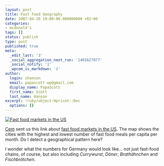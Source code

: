 ```yaml
---
layout: post
title: Fast Food Geography
date: 2007-04-26 19:00:00.000000000 +02:00
categories:
- mcdonald's
tags: []
status: publish
type: post
published: true
meta:
  _edit_last: '3'
  _social_aggregation_next_run: '1401627077'
  _social_notify: '1'
  _wpcom_is_markdown: '1'
author:
  login: shanson
  email: papascott-wp@gmail.com
  display_name: PapaScott
  first_name: Scott
  last_name: Hanson
excerpt: !ruby/object:Hpricot::Doc
  options: {}
---
```

<p><a href="http://creativeclass.typepad.com/thecreativityexchange/2007/04/fast_food_geogr.html"><img src="https://www.papascott.de/wordpress/wp-content/uploads/2007/04/fast-food-markets-in-the-us.jpg" alt="Fast food markets in the US" /></a></p>
<p><a href="http://sprechblase.wordpress.com/">Cem</a> sent us this link about <a href="http://creativeclass.typepad.com/thecreativityexchange/2007/04/fast_food_geogr.html">fast food markets in the US</a>. The map shows the cities with the highest and lowest number of fast food meals per capita per month. Do I detect a geographical pattern here?</p>
<p>I wonder what the numbers for Germany would look like... not just fast-food chains, of course, but also including <em>Currywurst</em>, <em>Döner</em>, <em>Brathähnchen</em> and <em>Fischbrötchen</em>.</p>

